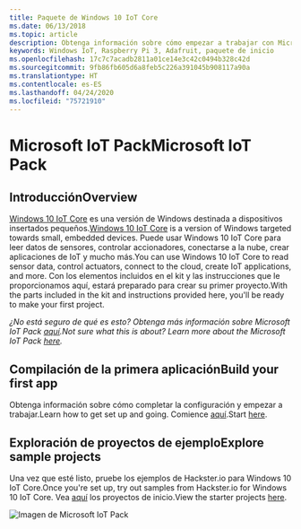 ```yaml
---
title: Paquete de Windows 10 IoT Core
ms.date: 06/13/2018
ms.topic: article
description: Obtenga información sobre cómo empezar a trabajar con Microsoft IoT Pack.
keywords: Windows IoT, Raspberry Pi 3, Adafruit, paquete de inicio
ms.openlocfilehash: 17c7c7acadb2811a01ce14e3c42c0494b328c42d
ms.sourcegitcommit: 9fb86fb605d6a8feb5c226a391045b908117a90a
ms.translationtype: HT
ms.contentlocale: es-ES
ms.lasthandoff: 04/24/2020
ms.locfileid: "75721910"
---
```

# <a name="microsoft-iot-pack"></a><span data-ttu-id="1c12a-104">Microsoft IoT Pack</span><span class="sxs-lookup"><span data-stu-id="1c12a-104">Microsoft IoT Pack</span></span>

## <a name="overview"></a><span data-ttu-id="1c12a-105">Introducción</span><span class="sxs-lookup"><span data-stu-id="1c12a-105">Overview</span></span>
<span data-ttu-id="1c12a-106">[Windows 10 IoT Core](../windows-iot-core.md) es una versión de Windows destinada a dispositivos insertados pequeños.</span><span class="sxs-lookup"><span data-stu-id="1c12a-106">[Windows 10 IoT Core](../windows-iot-core.md) is a version of Windows targeted towards small, embedded devices.</span></span> <span data-ttu-id="1c12a-107">Puede usar Windows 10 IoT Core para leer datos de sensores, controlar accionadores, conectarse a la nube, crear aplicaciones de IoT y mucho más.</span><span class="sxs-lookup"><span data-stu-id="1c12a-107">You can use Windows 10 IoT Core to read sensor data, control actuators, connect to the cloud, create IoT applications, and more.</span></span> <span data-ttu-id="1c12a-108">Con los elementos incluidos en el kit y las instrucciones que le proporcionamos aquí, estará preparado para crear su primer proyecto.</span><span class="sxs-lookup"><span data-stu-id="1c12a-108">With the parts included in the kit and instructions provided here, you'll be ready to make your first project.</span></span>

<span data-ttu-id="1c12a-109">_¿No está seguro de qué es esto? Obtenga más información sobre Microsoft IoT Pack [aquí](https://www.adafruit.com/windows10iotpi2)._</span><span class="sxs-lookup"><span data-stu-id="1c12a-109">_Not sure what this is about? Learn more about the Microsoft IoT Pack [here](https://www.adafruit.com/windows10iotpi2)._</span></span>

## <a name="build-your-first-app"></a><span data-ttu-id="1c12a-110">Compilación de la primera aplicación</span><span class="sxs-lookup"><span data-stu-id="1c12a-110">Build your first app</span></span>

<span data-ttu-id="1c12a-111">Obtenga información sobre cómo completar la configuración y empezar a trabajar.</span><span class="sxs-lookup"><span data-stu-id="1c12a-111">Learn how to get set up and going.</span></span> <span data-ttu-id="1c12a-112">Comience [aquí](https://docs.microsoft.com/windows/iot-core/tutorials/quickstarter/devicesetup#using-the-iot-dashboard-raspberry-pi-minnowboard-nxp).</span><span class="sxs-lookup"><span data-stu-id="1c12a-112">Start [here](https://docs.microsoft.com/windows/iot-core/tutorials/quickstarter/devicesetup#using-the-iot-dashboard-raspberry-pi-minnowboard-nxp).</span></span>

## <a name="explore-sample-projects"></a><span data-ttu-id="1c12a-113">Exploración de proyectos de ejemplo</span><span class="sxs-lookup"><span data-stu-id="1c12a-113">Explore sample projects</span></span>

<span data-ttu-id="1c12a-114">Una vez que esté listo, pruebe los ejemplos de Hackster.io para Windows 10 IoT Core.</span><span class="sxs-lookup"><span data-stu-id="1c12a-114">Once you're set up, try out samples from Hackster.io for Windows 10 IoT Core.</span></span> <span data-ttu-id="1c12a-115">Vea [aquí](https://github.com/ms-iot/adafruitsample/blob/master/README.md) los proyectos de inicio.</span><span class="sxs-lookup"><span data-stu-id="1c12a-115">View the starter projects [here](https://github.com/ms-iot/adafruitsample/blob/master/README.md).</span></span>

![Imagen de Microsoft IoT Pack](../media/adafruitkit/pack.jpg)
